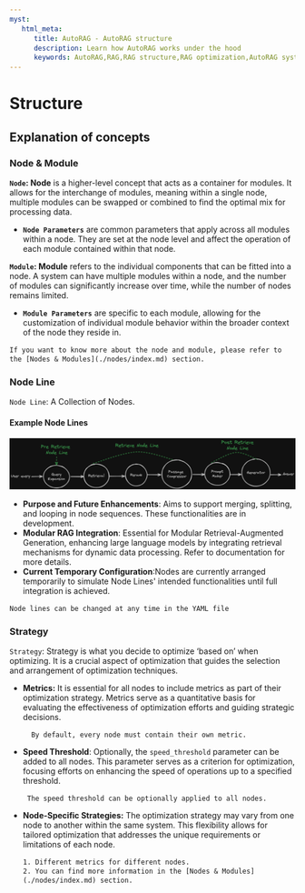 ```yaml
---
myst:
   html_meta:
      title: AutoRAG - AutoRAG structure
      description: Learn how AutoRAG works under the hood
      keywords: AutoRAG,RAG,RAG structure,RAG optimization,AutoRAG system
---
```

# Structure



## Explanation of concepts

### Node & Module

**`Node`: Node** is a higher-level concept that acts as a container for modules. It allows for the interchange of modules, meaning within a single node, multiple modules can be swapped or combined to find the optimal mix for processing data.
- **`Node Parameters`** are common parameters that apply across all modules within a node. They are set at the node level and affect the operation of each module contained within that node.


**`Module`: Module** refers to the individual components that can be fitted into a node. A system can have multiple modules within a node, and the number of modules can significantly increase over time, while the number of nodes remains limited.
- **`Module Parameters`** are specific to each module, allowing for the customization of individual module behavior within the broader context of the node they reside in.


```{tip}
If you want to know more about the node and module, please refer to the [Nodes & Modules](./nodes/index.md) section.
```

### Node Line

`Node Line`: A Collection of Nodes.

#### Example Node Lines
![Node Lines](./_static/node_lines.png)

- **Purpose and Future Enhancements**: Aims to support merging, splitting, and looping in node sequences. These functionalities are in development.
- **Modular RAG Integration**: Essential for Modular Retrieval-Augmented Generation, enhancing large language models by integrating retrieval mechanisms for dynamic data processing. Refer to documentation for more details.
- **Current Temporary Configuration**:Nodes are currently arranged temporarily to simulate Node Lines' intended functionalities until full integration is achieved.

```{tip}
Node lines can be changed at any time in the YAML file
```



### Strategy

`Strategy`: Strategy is what you decide to optimize ‘based on’ when optimizing. It is a crucial aspect of optimization that guides the selection and arrangement of optimization techniques.

- **Metrics:** It is essential for all nodes to include metrics as part of their optimization strategy. Metrics serve as a quantitative basis for evaluating the effectiveness of optimization efforts and guiding strategic decisions.
  ```{admonition} Summarize
    By default, every node must contain their own metric.
  ```
- **Speed Threshold**: Optionally, the `speed_threshold` parameter can be added to all nodes. This parameter serves as a criterion for optimization, focusing efforts on enhancing the speed of operations up to a specified threshold.
  ```{admonition} Summarize
   The speed threshold can be optionally applied to all nodes.
  ```
- **Node-Specific Strategies:** The optimization strategy may vary from one node to another within the same system. This flexibility allows for tailored optimization that addresses the unique requirements or limitations of each node.
  ```{admonition} Summarize
  1. Different metrics for different nodes.
  2. You can find more information in the [Nodes & Modules](./nodes/index.md) section.
  ```
